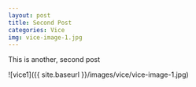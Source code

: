```yaml
---
layout: post
title: Second Post
categories: Vice
img: vice-image-1.jpg
---
```


This is another, second post

![vice1]({{ site.baseurl }}/images/vice/vice-image-1.jpg)